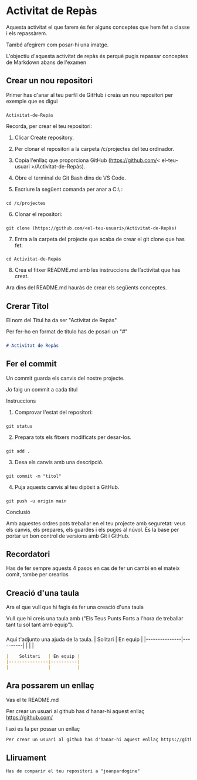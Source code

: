 # Activitat de Repàs 

Aquesta activitat el que farem és fer alguns conceptes que hem fet a classe i els repassàrem.

També afegirem com posar-hi una imatge. 

L'objectiu d'aquesta activitat de repàs és perquè pugis repassar conceptes de Markdown abans de l'examen

## Crear un nou repositori 

Primer has d'anar al teu perfil de GitHub i creàs un nou repositori per exemple que es digui 
### 
    Activitat-de-Repàs 

Recorda, per crear el teu repositori:

1. Clicar Create repository.

2. Per clonar el repositori a la carpeta /c/projectes del teu ordinador.

3. Copia l'enllaç que proporciona GitHub (https://github.com/< el-teu-usuari >/Activitat-de-Repàs).

4. Obre el terminal de Git Bash dins de VS Code.

5. Escriure la següent comanda per anar a C:\ :
###
    cd /c/projectes

6. Clonar el repositori:

### 
    git clone (https://github.com/<el-teu-usuari>/Activitat-de-Repàs)

7. Entra a la carpeta del projecte que acaba de crear el git clone que has fet:

###
    cd Activitat-de-Repàs 

8. Crea el fitxer README.md amb les instruccions de l’activitat que has creat.

Ara dins del README.md hauràs de crear els següents conceptes.



## Crerar Titol 
El nom del Titul ha da ser "Activitat de Repàs"

 Per fer-ho en format de titulo has de posari un "#" 

###
```markdown
# Activitat de Repàs
```

## Fer el commit 

Un commit guarda els canvis del nostre projecte.

Jo faig un commit a cada titul 

Instruccions 

1. Comprovar l'estat del repositori:

### 
    git status

2. Prepara tots els fitxers modificats per desar-los.

### 
    git add .

3.  Desa els canvis amb una descripció.

### 
    git commit -m "titol"

4. Puja aquests canvis al teu dipòsit a GitHub.

### 
    git push -u origin main

Conclusió

Amb aquestes ordres pots treballar en el teu projecte amb seguretat: veus els canvis, els prepares, els guardes i els puges al núvol. És la base per portar un bon control de versions amb Git i GitHub.

## Recordatori 
Has de fer sempre aquests 4 pasos en cas de fer un cambi en el mateix comit, tambe per crearlos 

## Creació d'una taula
Ara el que vull que hi fagis és fer una creació d'una taula

Vull que hi creis una taula amb ("Els Teus Punts Forts a l'hora de treballar tant tu sol tant amb equip").



### 
Aquí t'adjunto una ajuda de la taula.
|    Solitari   | En equip |
|---------------|----------|
|               |          |

```markdown
|    Solitari   | En equip |
|---------------|----------|
|               |          |
```

## Ara possarem un enllaç 
Vas el te README.md

Per crear un usuari al github has d'hanar-hi aquest enllaç https://github.com/

I axi es fa per possar un enllaç

```markdown
Per crear un usuari al github has d'hanar-hi aquest enllaç https://github.com/
```

## Lliruament 

    Has de comparir el teu repositori a "joanpardogine" 